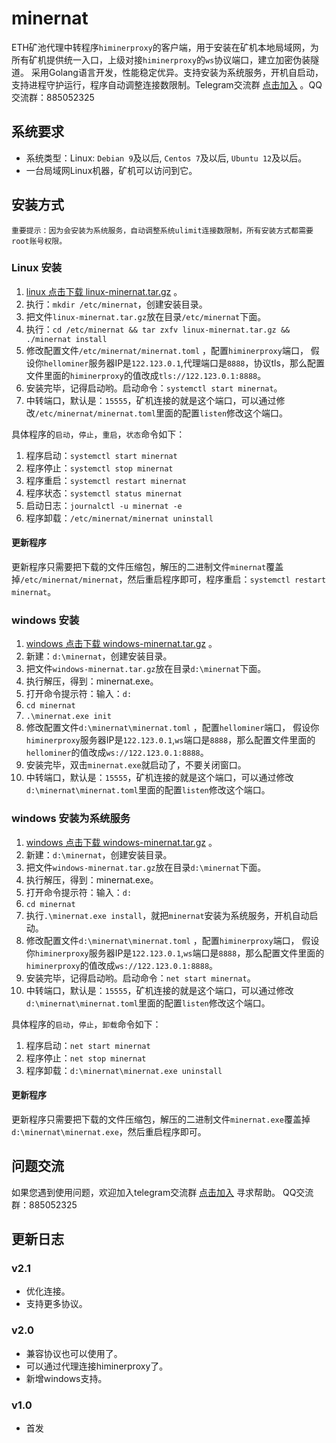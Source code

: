 # minernat

ETH矿池代理中转程序`himinerproxy`的客户端，用于安装在矿机本地局域网，为所有矿机提供统一入口，上级对接`himinerproxy`的`ws`协议端口，建立加密伪装隧道。
采用Golang语言开发，性能稳定优异。支持安装为系统服务，开机自启动，支持进程守护运行，程序自动调整连接数限制。Telegram交流群 [点击加入](https://t.me/+X4aM84WUSC5hYjM5) 。QQ交流群：885052325

## 系统要求

- 系统类型：Linux: `Debian 9`及以后, `Centos 7`及以后, `Ubuntu 12`及以后。
- 一台局域网Linux机器，矿机可以访问到它。

## 安装方式

`重要提示：因为会安装为系统服务，自动调整系统ulimit连接数限制，所有安装方式都需要root账号权限。`

### Linux 安装

1. [linux 点击下载 linux-minernat.tar.gz](https://github.com/HiMinerProxy/minernat/raw/main/releases/linux-minernat.tar.gz) 。
2. 执行：`mkdir /etc/minernat`，创建安装目录。
3. 把文件`linux-minernat.tar.gz`放在目录`/etc/minernat`下面。
4. 执行：`cd /etc/minernat && tar zxfv linux-minernat.tar.gz && ./minernat install`
5. 修改配置文件`/etc/minernat/minernat.toml` ，配置`himinerproxy`端口，
假设你`hellominer`服务器IP是`122.123.0.1`,代理端口是`8888`，协议tls，那么配置文件里面的`himinerproxy`的值改成`tls://122.123.0.1:8888`。
6. 安装完毕，记得启动哟。启动命令：`systemctl start minernat`。
7. 中转端口，默认是：`15555`，矿机连接的就是这个端口，可以通过修改`/etc/minernat/minernat.toml`里面的配置`listen`修改这个端口。

具体程序的`启动`，`停止`，`重启`，`状态`命令如下：

1. 程序启动：`systemctl start minernat`
2. 程序停止：`systemctl stop minernat`
3. 程序重启：`systemctl restart minernat`
4. 程序状态：`systemctl status minernat`
5. 启动日志：`journalctl -u minernat -e`
6. 程序卸载：`/etc/minernat/minernat uninstall`

#### 更新程序

更新程序只需要把下载的文件压缩包，解压的二进制文件`minernat`覆盖掉`/etc/minernat/minernat`，然后重启程序即可，程序重启：`systemctl restart minernat`。


### windows 安装

1. [windows 点击下载 windows-minernat.tar.gz](https://github.com/HiMinerProxy/minernat/raw/main/releases/windows-minernat.tar.gz) 。
2. 新建：`d:\minernat`，创建安装目录。
3. 把文件`windows-minernat.tar.gz`放在目录`d:\minernat`下面。
4. 执行解压，得到：minernat.exe。
5. 打开命令提示符：输入：`d:`
6. `cd minernat`
7. `.\minernat.exe init`
8. 修改配置文件`d:\minernat\minernat.toml` ，配置`hellominer`端口，
   假设你`himinerproxy`服务器IP是`122.123.0.1`,`ws`端口是`8888`，那么配置文件里面的`hellominer`的值改成`ws://122.123.0.1:8888`。
9. 安装完毕，双击`minernat.exe`就启动了，不要关闭窗口。
10. 中转端口，默认是：`15555`，矿机连接的就是这个端口，可以通过修改`d:\minernat\minernat.toml`里面的配置`listen`修改这个端口。

### windows 安装为系统服务
1. [windows 点击下载 windows-minernat.tar.gz](https://github.com/HiMinerProxy/minernat/raw/main/releases/windows-minernat.tar.gz) 。
2. 新建：`d:\minernat`，创建安装目录。
3. 把文件`windows-minernat.tar.gz`放在目录`d:\minernat`下面。
4. 执行解压，得到：minernat.exe。
5. 打开命令提示符：输入：`d:`
6. `cd minernat`
7. 执行`.\minernat.exe install`，就把`minernat`安装为系统服务，开机自动启动。
8. 修改配置文件`d:\minernat\minernat.toml` ，配置`himinerproxy`端口，
   假设你`himinerproxy`服务器IP是`122.123.0.1`,`ws`端口是`8888`，那么配置文件里面的`himinerproxy`的值改成`ws://122.123.0.1:8888`。 
9. 安装完毕，记得启动哟。启动命令：`net start minernat`。
10. 中转端口，默认是：`15555`，矿机连接的就是这个端口，可以通过修改`d:\minernat\minernat.toml`里面的配置`listen`修改这个端口。

具体程序的`启动`，`停止`，`卸载`命令如下：

1. 程序启动：`net start minernat`
2. 程序停止：`net stop minernat`
3. 程序卸载：`d:\minernat\minernat.exe uninstall`

#### 更新程序

更新程序只需要把下载的文件压缩包，解压的二进制文件`minernat.exe`覆盖掉`d:\minernat\minernat.exe`，然后重启程序即可。


## 问题交流

如果您遇到使用问题，欢迎加入telegram交流群 [点击加入](https://t.me/+X4aM84WUSC5hYjM5) 寻求帮助。 QQ交流群：885052325



## 更新日志

### v2.1
- 优化连接。
- 支持更多协议。

### v2.0
- 兼容协议也可以使用了。
- 可以通过代理连接himinerproxy了。
- 新增windows支持。

### v1.0
- 首发
